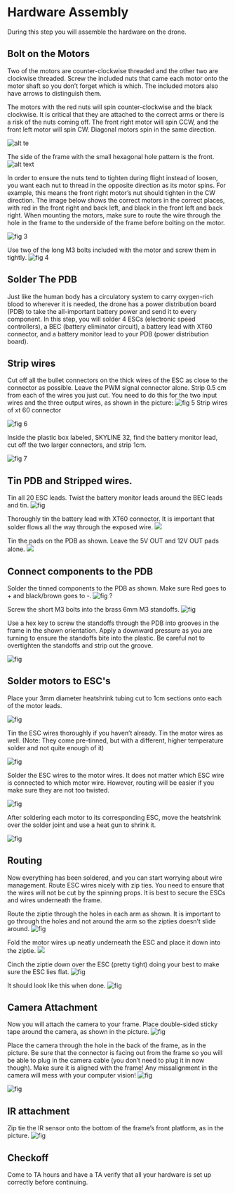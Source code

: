 # Hardware Assembly
During this step you will assemble the hardware on the drone.

## Bolt on the Motors
Two of the motors are counter-clockwise threaded and the other two are clockwise threaded. Screw the included nuts that came each motor onto the motor shaft so you don’t forget which is which. The included motors also have arrows to distinguish them. 

The motors with the red nuts will spin counter-clockwise and the black clockwise. It is critical that they are attached to the correct arms or there is a risk of the nuts coming off. The front right motor will spin CCW, and the front left motor will spin CW. Diagonal motors spin in the same direction.

![alt te](https://github.com/h2r/pidrone-site/raw/master/website/projects/build/pics/motor-directions.jpg "figure 1")

The side of the frame with the small hexagonal hole pattern is the front.
![alt text](https://github.com/h2r/pidrone-site/raw/master/website/projects/build/pics/frame-front.jpg "fig 2")

In order to ensure the nuts tend to tighten during flight instead of loosen, you want each nut to thread in the opposite direction as its motor spins. For example, this means the front right motor’s nut should tighten in the CW direction. The image below shows the correct motors in the correct places, with red in the front right and back left, and black in the front left and back right. When mounting the motors, make sure to route the wire through the hole in the frame to the underside of the frame before bolting on the motor.

 ![](https://previews.dropbox.com/p/thumb/AAJhmZ41mKZoz7dd1I4osJVWcdZxpuFgVlUoLhWERXYfq0MNkQb5_fpXZg6EYzplmLoB9MsZUPUYQtuv6s4Q8hDn8JhsQ2g8zw6bRYOLOVx3kvBievLnK_tcO_kF9RT9X4aTAGVG1EUFkFup7nCK1H3JvrH-kDV5j-Afd_bmt94hoh2yhSc-bHNyiny6HUqtA6N62Fg1vBljg1Y_EBMhILtvM9gygFDIWEDjA-A7fwt4Ng/p.jpeg?size=1600x1200&size_mode=3 "fig 3")

Use two of the long M3 bolts included with the motor and screw them in tightly.
![](https://previews.dropbox.com/p/thumb/AALrsOwW8uT_EDeP_ZWEKn217S1XJc3D2Gl7myF2iYr207ymmWXE2Qkx73d4zMIpP_0JkLgJRiyImgjHCAsDRXGeOEFnte4tEbXRuYfAvZStLLF51eLyX2cRFgZXx1zwlIXlD4cGIx68BfQicifRXJ28UnFQzLX-pruu9kWa5nxAZw/p.jpeg?size=1600x1200&size_mode=3 "fig 4")

## Solder The PDB

Just like the human body has a circulatory system to carry oxygen-rich blood to wherever it is needed, the drone has a power distribution board (PDB) to take the all-important battery power and send it to every component. In this step, you will solder 4 ESCs (electronic speed controllers), a BEC (battery eliminator circuit), a battery lead with XT60 connector, and a battery monitor lead to your PDB (power distribution board).

## Strip wires
Cut off all the bullet connectors on the thick wires of the ESC as close to the connector as possible. Leave the PWM signal connector alone. Strip 0.5 cm from each of the wires you just cut. You need to do this for the two input wires and the three output wires, as shown in the picture:
![](https://github.com/h2r/pidrone-site/raw/master/website/projects/build/pics/esc-cut-strip.jpg "fig 5")
Strip wires of xt 60 connector

![](https://github.com/h2r/pidrone-site/raw/master/website/projects/build/pics/xt60.jpg "fig 6")

Inside the plastic box labeled, SKYLINE 32, find the battery monitor lead, cut off the two larger connectors, and strip 1cm.

![](https://github.com/h2r/pidrone-site/raw/master/website/projects/build/pics/monitor-cut-strip.jpg "fig 7")

## Tin PDB and Stripped wires.
Tin all 20 ESC leads. Twist the battery monitor leads around the BEC leads and tin.
![](https://previews.dropbox.com/p/thumb/AAIh_-4YMSZx04poqVNTaVAh2wRGIfh-na0VUBsIcR9F8JIbs_yxQiEZ4zS2oJm5TdgKiUhvOVEaVCoCdzDwploFzn92wLw_VRmbuz21E4DzEUiLBH-_dmduZgC7Et8Rc6ZtXUrOQWMUB8a1tw7kHEoLDK-AAtyAYdZrq2ZIm7JPd0UUEore7slfynQVK0rrYAbOR5_eBMUroXkawZhYVcMP8DsbB3K54foT1xEXxzkN8w/p.jpeg?size=800x600&size_mode=3 "fig")

Thoroughly tin the battery lead with XT60 connector. It is important that solder flows all the way through the exposed wire.
 ![](http://cs.brown.edu/courses/cs1951r//projects/build/pics/pigtail-soldering.JPG)

Tin the pads on the PDB as shown. Leave the 5V OUT and 12V OUT pads alone.
![](http://cs.brown.edu/courses/cs1951r//projects/build/pics/pdb-tinned.jpg)

## Connect components to the PDB
Solder the tinned components to the PDB as shown. Make sure Red goes to + and black/brown goes to -.
![](https://previews.dropbox.com/p/thumb/AAKAzFLkyUuScfOTNi5RWJx0lHDyvIfo9hh1DgNqPSgC9YpSP--6lfchxiAASXdqEc1sgHBylsBK2Bo6KIqevQiVq0vO-TYH-2V_rxJYn8nsqBiPHPexCNkr875SViUD6y9KiI2AxkkFwo-ybsmbck-BkuPrRJiVd9w3DQD53yKlNHnTHvpFO2w4TgGMmOuS8e6yOd_whaIzumbWacU-1pj4SsJSqRMjAndp648IC5akZw/p.jpeg?size=1600x1200&size_mode=3 "fig ?")

Screw the short M3 bolts into the brass 6mm M3 standoffs.
![](https://previews.dropbox.com/p/thumb/AAIYxOvEBrNJbY970kpu1xOYgdEuulaabL4JmEjk3DFUXA0f2hIPVUQPSVJSVzPbCCRxYtA85xwzRRP40Eygk8otDKupPHSej1s2S8T2Jo53FqLPVBubA2uUPg7N_FGyTuJAITMUuOp5ySMNXyORAXBfwoCL2B4FWl_0GkXGaE86VQ/p.jpeg?size=1600x1200&size_mode=3 "fig" )

Use a hex key to screw the standoffs through the PDB into grooves in the frame in the shown orientation. Apply a downward pressure as you are turning to ensure the standoffs bite into the plastic. Be careful not to overtighten the standoffs and strip out the groove.

![](https://previews.dropbox.com/p/thumb/AALNqTvpGIiI1RKY7mlrIgl7H1j7rLACyYNr4lopAb2QNruh4q1hU24sf9dsxyQmMP89XRwwkGTSTYL4Og06RpBgZVcIMtu4SE9An_WJdkgS4Lx-qiMXcUOoBl5OV6u6FJwEP8iRmqtaX4RJR-DxZk8mb9d5hwq0iIJDS5rVH4aEqg/p.jpeg?size=800x600&size_mode=3 "fig")

## Solder motors to ESC's

Place your 3mm diameter heatshrink tubing cut to 1cm sections onto each of the motor leads.

![](https://github.com/h2r/pidrone-site/raw/master/website/projects/build/pics/motor-wires-shrinkwrap.jpg "fig")

Tin the ESC wires thoroughly if you haven’t already. Tin the motor wires as well. (Note: They come pre-tinned, but with a different, higher temperature solder and not quite enough of it)

![](https://github.com/h2r/pidrone-site/raw/master/website/projects/build/pics/tinned-wires.jpg "fig")

Solder the ESC wires to the motor wires. It does not matter which ESC wire is connected to which motor wire. However, routing will be easier if you make sure they are not too twisted.

![](https://previews.dropbox.com/p/thumb/AALVvbisdEbesKV74aBOzUDym-qFtYUIyb8KZzjMhVnXhU8Si6m1hpA3g-FPdcZq9_PlOdXzpSQefAseXlD5DZUMfj0OX2_acq2WatFvj3-k-lwxxC_fa5abmzcZJZysJzELKz-M7cZhSDYqIy15bRTblvf6W8DSU7PHgpvxyUPxrg/p.jpeg?size=1600x1200&size_mode=3 "fig")

After soldering each motor to its corresponding ESC, move the heatshrink over the solder joint and use a heat gun to shrink it.

![](https://previews.dropbox.com/p/thumb/AAJYFcWz7yArbtJK5T89izr8RaCkayWxhm1DyMC0cPyL3v_teOFo8cekrsCYjWkOfvG-p1d3iUuEN5fTwlNs7dc0avHqq9B3Nq8rDJaRvUuqjNuV7UiPUHNiyvKcY2qkhOOivAcMaZvj4HMfIVFjiowQlp_BO2rxecR50H1Cnb_xcpgApfjgj1pPo5lIVCTqSBnL7VjoocHEsK1VBIJg1RmIDoXPjVBhXfFZuLNUttbOaQ/p.jpeg?size=800x600&size_mode=3 "fig")


## Routing
Now everything has been soldered, and you can start worrying about wire management. Route ESC wires nicely with zip ties. You need to ensure that the wires will not be cut by the spinning props. It is best to secure the ESCs and wires underneath the frame.

Route the ziptie through the holes in each arm as shown. It is important to go through the holes and not around the arm so the zipties doesn’t slide around.
![](https://github.com/h2r/pidrone-site/raw/master/website/projects/build/pics/ziptie-location.jpg "fig")

Fold the motor wires up neatly underneath the ESC and place it down into the ziptie.
![](https://github.com/h2r/pidrone-site/raw/master/website/projects/build/pics/esc-routing.jpg)

Cinch the ziptie down over the ESC (pretty tight) doing your best to make sure the ESC lies flat.
![](https://github.com/h2r/pidrone-site/raw/master/website/projects/build/pics/ziptied-esc.jpg "fig")

It should look like this when done.
![](https://github.com/h2r/pidrone-site/raw/master/website/projects/build/pics/ziptied-all-motors.jpg "fig")

## Camera Attachment

Now you will attach the camera to your frame. Place double-sided sticky tape around the camera, as shown in the picture.
![]( https://github.com/h2r/pidrone-site/raw/master/website/projects/build/pics/camera_install/tape-cam.jpg "fig")

Place the camera through the hole in the back of the frame, as in the picture. Be sure that the connector is facing out from the frame so you will be able to plug in the camera cable (you don’t need to plug it in now though). Make sure it is aligned with the frame! Any missalignment in the camera will mess with your computer vision!
![](https://previews.dropbox.com/p/thumb/AAJZMM1-F8CJYepTCfEcJiS8HkMFECdAZEwLX9K0w_MLAlASor8Lta-bf6S-MDzuHPiDNbSQ0SbJnkYU0RdbUA-5YfVJxpGSJlwg8qTqSskrDcJN3zxzZ35ibB6xI_54RdrORMJb6qngAdXQaplwES0h2_FSBw9Yv1vkTn22SEUTwWaUB-XcKZJ8DwMu3UsqDiiC4S60I2fHL5KD8gNFsFoMwzMdryj7BkgipVBThR-48g/p.jpeg?size=800x600&size_mode=3 "fig")

![]( https://previews.dropbox.com/p/thumb/AAJkU36zbTR_9d3V27tNpBG8Wd1rO_hO28hBba8qThQppKCf2eXc29qP-RBqiZmRgiHwX4VFcApDzLLt8W6L9rwCPrg_9WdZiupWCjVjcFlMHCdfdar1YxEptWzG41fvdI20UA0qpylc3guu_z5TM_Hrqd9eR2355zkdwGb9C2UblnzkA_qD_nK-PzIhlslnrqvaWPeSDX9A43OL0AXaqUhtk2rf2_hJfhDQQA2mcOJ-fw/p.jpeg?size=800x600&size_mode=3 "fig")


## IR attachment

Zip tie the IR sensor onto the bottom of the frame’s front platform, as in the picture.
![](https://github.com/h2r/pidrone-site/raw/master/website/projects/build/pics/zip-ir-1.jpg "fig")

## Checkoff 
Come to TA hours and have a TA verify that all your hardware is set up correctly before continuing.







